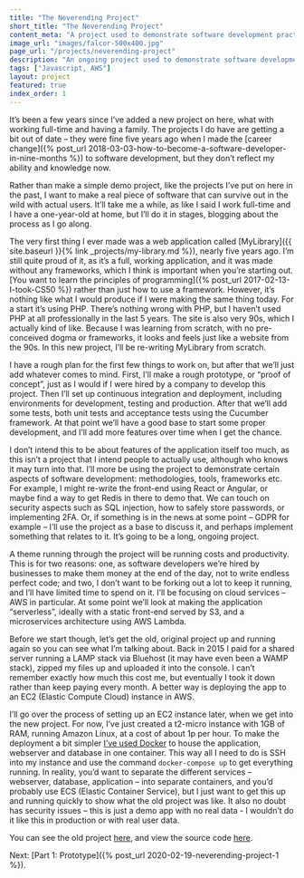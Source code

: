 ```yaml
---
title: "The Neverending Project"
short_title: "The Neverending Project"
content_meta: "A project used to demonstrate software development practises"
image_url: "images/falcor-500x400.jpg"
page_url: "/projects/neverending-project"
description: "An ongoing project used to demonstrate software development techniques"
tags: ["Javascript, AWS"]
layout: project
featured: true
index_order: 1
---
```



It’s been a few years since I’ve added a new project on here, what with working full-time and having a family. The projects I do have are getting a bit out of date – they were fine five years ago when I made the [career change]({% post_url 2018-03-03-how-to-become-a-software-developer-in-nine-months %}) to software development, but they don’t reflect my ability and knowledge now. 

Rather than make a simple demo project, like the projects I’ve put on here in the past,  I want to make a real piece of software that can survive out in the wild with actual users. It’ll take me a while, as like I said I work full-time and I have a one-year-old at home, but I’ll do it in stages, blogging about the process as I go along. 

The very first thing I ever made was a web application called [MyLibrary]({{ site.baseurl }}{% link _projects/my-library.md %}), nearly five years ago. I’m still quite proud of it, as it’s a full, working application, and it was made without any frameworks, which I think is important when you’re starting out. [You want to learn the principles of programming]({% post_url 2017-02-13-I-took-CS50 %}) rather than just how to use a framework. However, it’s nothing like what I would produce if I were making the same thing today. For a start it’s using PHP.  There’s nothing wrong with PHP, but I haven’t used PHP at all professionally in the last 5 years. The site is also very 90s, which I actually kind of like. Because I was learning from scratch, with no pre-conceived dogma or frameworks, it looks and feels just like a website from the 90s. In this new project, I’ll be re-writing MyLibrary from scratch.

I have a rough plan for the first few things to work on, but after that we’ll just add whatever comes to mind. First, I’ll make a rough prototype, or “proof of concept”, just as I would if I were hired by a company to develop this project. Then I’ll set up continuous integration and deployment, including environments for development, testing and production. After that we’ll add some tests, both unit tests and acceptance tests using the Cucumber framework. At that point we’ll have a good base to start some proper development, and I’ll add more features over time when I get the chance. 

I don’t intend this to be about features of the application itself too much, as this isn’t a project that I intend people to actually use, although who knows it may turn into that. I’ll more be using the project to demonstrate certain aspects of software development: methodologies, tools, frameworks etc. For example, I might re-write the front-end using React or Angular, or maybe find a way to get Redis in there to demo that. We can touch on security aspects such as SQL injection, how to safely store passwords, or implementing 2FA. Or, if something is in the news at some point – GDPR for example – I’ll use the project as a base to discuss it, and perhaps implement something that relates to it. It’s going to be a long, ongoing project.  

A theme running through the project will be running costs and productivity. This is for two reasons: one, as software developers we’re hired by businesses to make them money at the end of the day, not to write endless perfect code; and two, I don’t want to be forking out a lot to keep it running, and I’ll have limited time to spend on it. I’ll be focusing on cloud services – AWS in particular. At some point we’ll look at making the application “serverless”, ideally with a static front-end served by S3, and a microservices architecture using AWS Lambda. 

Before we start though, let’s get the old, original project up and running again so you can see what I’m talking about. Back in 2015 I paid for a shared server running a LAMP stack via Bluehost (it may have even been a WAMP stack), zipped my files up and uploaded it into the console. I can’t remember exactly how much this cost me, but eventually I took it down rather than keep paying every month. A better way is deploying the app to an EC2 (Elastic Compute Cloud) instance in AWS.

I’ll go over the process of setting up an EC2 instance later, when we get into the new project. For now, I’ve just created a t2-micro instance with 1GB of RAM, running Amazon Linux, at a cost of about 1p per hour. To make the deployment a bit simpler [I’ve used Docker](https://github.com/andavies/myLibrary/tree/dockerize) to house the application, webserver and database in one container. This way all I need to do is SSH into my instance and use the command `docker-compose up` to get everything running. In reality, you’d want to separate the different services – webserver, database, application – into separate containers, and you’d probably use ECS (Elastic Container Service), but I just want to get this up and running quickly to show what the old project was like. It also no doubt has security issues – this is just a demo app with no real data - I wouldn’t do it like this in production or with real user data.

You can see the old project [here](http://ec2-3-10-204-97.eu-west-2.compute.amazonaws.com:8080/public/), and view the source code [here](https://github.com/andavies/myLibrary). 


Next: [Part 1: Prototype]({% post_url 2020-02-19-neverending-project-1 %}).






